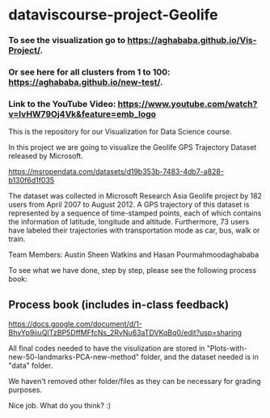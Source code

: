 # dataviscourse-project-Geolife

### To see the visualization go to https://aghababa.github.io/Vis-Project/.

### Or see here for all clusters from 1 to 100: https://aghababa.github.io/new-test/.

### Link to the YouTube Video: https://www.youtube.com/watch?v=IvHW79Oj4Vk&feature=emb_logo

This is the repository for our Visualization for Data Science course. 

In this project we are going to visualize the Geolife GPS Trajectory Dataset released by Microsoft. 

https://msropendata.com/datasets/d19b353b-7483-4db7-a828-b130f6d1f035

The dataset was collected in Microsoft Research Asia Geolife project by 182 users from April 2007 to August 2012. 
A GPS trajectory of this dataset is represented by a sequence of time-stamped points, each of which contains the 
information of latitude, longitude and altitude. Furthermore, 73 users have labeled their trajectories with transportation mode
as car, bus, walk or train. 

Team Members: Austin Sheen Watkins and Hasan Pourmahmoodaghababa

To see what we have done, step by step, please see the following process book:

## Process book (includes in-class feedback)
https://docs.google.com/document/d/1-BhvYp9iiuQITzBP5DffMFfcNs_2RvNu63aTDVKqBq0/edit?usp=sharing

All final codes needed to have the visulization are stored in "Plots-with-new-50-landmarks-PCA-new-method" 
folder, and the dataset needed is in "data" folder. 

We haven't removed other folder/files as they can be necessary for grading purposes. 

Nice job. What do you think? :)
